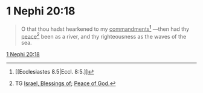# 1 Nephi 20:18

> O that thou hadst hearkened to my <u>commandments</u>[^a] —then had thy <u>peace</u>[^b] been as a river, and thy righteousness as the waves of the sea.

[1 Nephi 20:18](https://www.churchofjesuschrist.org/study/scriptures/bofm/1-ne/20?lang=eng&id=p18#p18)


[^a]: [[Ecclesiastes 8.5|Eccl. 8:5.]]
[^b]: TG [Israel, Blessings of](https://www.churchofjesuschrist.org/study/scriptures/tg/israel-blessings-of?lang=eng); [Peace of God.](https://www.churchofjesuschrist.org/study/scriptures/tg/peace-of-god?lang=eng)
